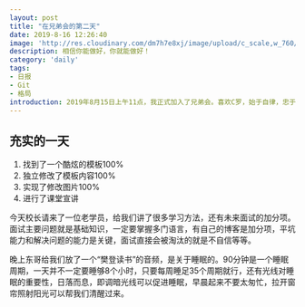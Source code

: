 ```yaml
---
layout: post
title: "在兄弟会的第二天"
date: 2019-8-16 12:26:40
image: 'http://res.cloudinary.com/dm7h7e8xj/image/upload/c_scale,w_760/v1504023028/braziljs-2017_mazdtw.jpg'
description: 相信你能做好，你就能做好！
category: 'daily'
tags:
- 日报
- Git
- 格局
introduction: 2019年8月15日上午11点，我正式加入了兄弟会。喜欢C罗，始于自律，忠于坚定！要做一个像他一样的人啊！
---
```


## 充实的一天

1. 找到了一个酷炫的模板100%
2. 独立修改了模板内容100%
3. 实现了修改图片100%
4. 进行了课堂宣讲

今天校长请来了一位老学员，给我们讲了很多学习方法，还有未来面试的加分项。面试主要问题就是基础知识，一定要掌握多门语言，有自己的博客是加分项，平坑能力和解决问题的能力是关键，面试直接会被淘汰的就是不自信等等。

晚上东哥给我们放了一个“樊登读书”的音频，是关于睡眠的。90分钟是一个睡眠周期，一天并不一定要睡够8个小时，只要每周睡足35个周期就行，还有光线对睡眠的重要性，日落而息，即调暗光线可以促进睡眠，早晨起来不要太匆忙，拉开窗帘照射阳光可以帮我们清醒过来。
